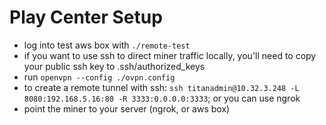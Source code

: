 
# Play Center Setup

* log into test aws box with `./remote-test`
* if you want to use ssh to direct miner traffic locally, you'll need to copy your public ssh key to .ssh/authorized_keys
* run `openvpn --config ./ovpn.config`
* to create a remote tunnel with ssh: `ssh titanadmin@10.32.3.248 -L 8080:192.168.5.16:80 -R 3333:0.0.0.0:3333`; or you can use ngrok
* point the miner to your server (ngrok, or aws box)